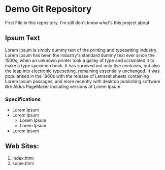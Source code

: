 # Demo Git Repository

First File in this repository. I'm still don't know what's this project about

## Ipsum Text

Lorem Ipsum is simply dummy text of the printing and typesetting industry. Lorem Ipsum has been the industry's standard dummy text ever since the 1500s, when an unknown printer took a galley of type and scrambled it to make a type specimen book. It has survived not only five centuries, but also the leap into electronic typesetting, remaining essentially unchanged. It was popularised in the 1960s with the release of Letraset sheets containing Lorem Ipsum passages, and more recently with desktop publishing software like Aldus PageMaker including versions of Lorem Ipsum.

### Specifications 

- Lorem Ipsum
- Lorem Ipsum
  - Lorem Ipsum
  - Lorem Ipsum
- Lorem Ipsum

## Web Sites:

1. index.html
2. some.html
